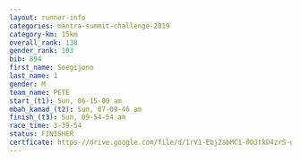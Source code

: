 ```yaml
---
layout: runner-info 
categories: mantra-summit-challenge-2019 
category-km: 15km 
overall_rank: 138
gender_rank: 103
bib: 894
first_name: Soegijono
last_name: 1
gender: M
team_name: PETE
start_(t1): Sun, 06-15-00 am
mbah_kamad_(t2): Sun, 07-09-46 am
finish_(t3): Sun, 09-54-54 am
race_time: 3-39-54
status: FINISHER
certficate: https-//drive.google.com/file/d/1rV1-Ebj2abMC1-0OJtkD4zrS-gaZ4-AN/view?usp=sharing
---
```

